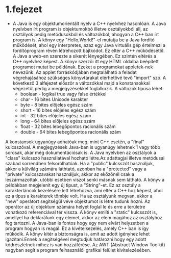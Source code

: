 # 1.fejezet
-	A Java is egy objektumorientált nyelv a C++ nyelvhez hasonlóan. A Java nyelvben írt program is 
objektumokbó illetve osztályokból áll, az osztályok pedig metódusokból és változókból, ahogyan a C++ ban írt program is.
A könyv egy "Hello,World!"-el mutatja be a Java fordító működését, ahol egy interpretes, azaz egy Java virtuális gép 
értelmezi a fordítóprogram révén létrehozott bájtkódot. Ez eltér a C++ működésétől. 
A Java a web-en szerezte a sikerét lényegében. Ez szintén eltérés a C++ nyelvhez képest.
A könyv szerzői itt egy HTML oldalba beépített programot mutat be példának. Ezeket a programokat appletek-nek nevezünk.
Az applet forráskódjában megtalálható a feladat végrehajásához szükséges könyvtárakat elérhetővé tevő "import" szó.
A következő 3 alfejezet először a változókkal majd a konstansokkal végezetűl pedig a megjegyzésekkel foglalkozik.
A változók típusa lehet:
    * boolean - logikai true vagy false értékkel
    * char - 16 bites Unicode karakter
    * byte - 8 bites előjeles egész szám
    * short - 16 bites előjeles egész szám
    * int - 32 bites előjeles egész szám
    * long - 64 bites előjeles egész szám
    * float - 32 bites lebegőpontos racionális szám
    * double - 64 bites lebegőpontos racionális szám

A konstansok ugyanúgy adhatóak meg, mint C++ esetén, a "final" kulcsszóval.
A megjegyzések Java-ban is ugyanúgy lehetnek 1 vagy több sorosak, akár még dokumentációsak is.
A Java nyelvben az osztályok a "class" kulcsszó használatával hozható létre.Az adattagjai illetve metódusai szabad
sorrendben felsorolhatóak. Ha a "public" kulcsszót használjuk, akkor a külvilág számára láthtató, azonban ha a "protected"
vagy a "private" kulcsszavakat használjuk, akkor az ekőzőnél csak a leszármazottak, utóbbi esetben viszot senki másnak sem látható.
A könyv a példákban megjelenít egy új tipust, a "String"-et. Ez az osztály a karakterláncok kezelésére lett létrehozva, ami eltér a
C++ hoz képest, ahol ez a típus a karakterek tömbje volt.
Ha az osztályunk megvan, akkor a "new" operátort segítségűl véve objektumot is létre tudunk hozni.
Az operátor az új objektum számára helyet foglal le és erre a területre vonatkozó referenciával tér vissza. 
A könyv említi a "static" kulcsszót is, amellyel ha deklarálunk egy elemet, akkor az elem magához az osztályhoz
fog tartozni. A Java-ban is fontos hogy egy nem elvárt helyzetben a program hogyan is reagál. Ez a kivételkezelés, 
amely C++ ban is így működik.
A könyv kitér a biztonságra is, amit az adott igényhez lehet igazítani.Ennek a segítségével megtudjuk határozni
hogy egy adott kódrészletnek mihez is van hozzáférése.
Az AWT (Abstract Window Toolkit) nagyban segít a program felhasználói grafikai felület 
kivitelezésében.